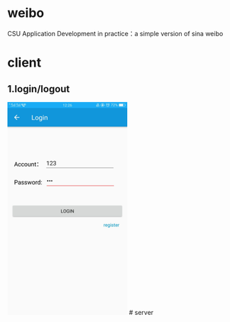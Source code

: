 # weibo
CSU Application Development in practice：a simple version of sina weibo
# client
## 1.login/logout
<img src="https://github.com/Ti-tanium/weibo/blob/master/image/login1.jpg"  height="480" width="270">
# server
